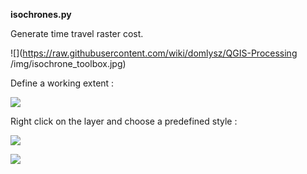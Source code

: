 **isochrones.py**

Generate time travel raster cost.


![](https://raw.githubusercontent.com/wiki/domlysz/QGIS-Processing
/img/isochrone_toolbox.jpg)

Define a working extent :

![](https://raw.githubusercontent.com/wiki/domlysz/QGIS-Processing/img/isochrone_working_extent.jpg)


Right click on the layer and choose a predefined style :

![](https://raw.githubusercontent.com/wiki/domlysz/QGIS-Processing/img/isochrone_style15min.jpg)

![](https://raw.githubusercontent.com/wiki/domlysz/QGIS-Processing/img/isochrone_style30min.jpg)
